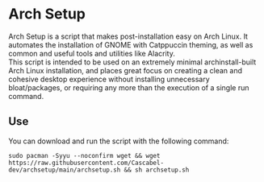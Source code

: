 # Arch Setup
Arch Setup is a script that makes post-installation easy on Arch Linux.  It automates the installation of GNOME with Catppuccin theming, as well as common and useful tools and utilities like Alacrity.  
This script is intended to be used on an extremely minimal archinstall-built Arch Linux installation, and places great focus on creating a clean and cohesive desktop experience without installing unnecessary bloat/packages, or requiring any more than the execution of a single run command.
## Use
You can download and run the script with the following command:
```
sudo pacman -Syyu --noconfirm wget && wget https://raw.githubusercontent.com/Cascabel-dev/archsetup/main/archsetup.sh && sh archsetup.sh
```
